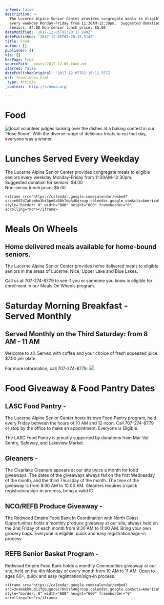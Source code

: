 ```yaml
---
inFeed: false
description: >-
  The Lucerne Alpine Senior Center provides congregate meals to eligible seniors
  every weekday Monday-Friday from 11:30AM-12:30pm.  Suggested donation for
  seniors: $4.00 Non-senior lunch price: $5.00
dateModified: '2017-12-05T02:20:17.949Z'
datePublished: '2017-12-05T02:20:18.514Z'
title: Food
author: []
publisher: {}
via: {}
hasPage: true
sourcePath: _posts/2017-12-05-food.md
starred: false
datePublishedOriginal: '2017-12-05T02:16:11.557Z'
url: food/index.html
_type: Article
_context: 'http://schema.org'

---
```

# Food
![local volunteer judges looking over the dishes at a baking contest in our 'Rose Room'. With the diverse range of delicious treats to eat that day, everyone was a winner.](https://the-grid-user-content.s3-us-west-2.amazonaws.com/10994c94-4be6-4edd-ba4f-44e3b9f9d701.gif)

# **Lunches Served Every Weekday**

The Lucerne Alpine Senior Center provides congregate meals to eligible seniors every weekday Monday-Friday from 11:30AM-12:30pm.   
Suggested donation for seniors: $4.00  
Non-senior lunch price: $5.00

    <iframe src="https://calendar.google.com/calendar/embed?src=e007d7ahsmbo3bi8pe0a50h7dg%40group.calendar.google.com&ctz=America%2FLos_Angeles" style="border: 0" width="800" height="600" frameborder="0" scrolling="no"></iframe>

# **Meals On Wheels**

## Home delivered meals available for home-bound seniors.

The Lucerne Alpine Senior Center provides home delivered meals to eligible seniors in the areas of Lucerne, Nice, Upper Lake and Blue Lakes.

Call us at 707-274-8779 to see if you or someone you know is eligible for enrollment in our Meals On Wheels program.

# **Saturday Morning Breakfast - Served Monthly**

## Served Monthly on the Third Saturday: from 8 AM - 11 AM

Welcome to all. Served with coffee and your choice of fresh squeezed juice. $7.00 per plate.

For more information, call 707-274-8779\.
![](https://the-grid-user-content.s3-us-west-2.amazonaws.com/a8bc5f34-2e4b-4fe1-891e-c0f22f80f72a.jpg)

# **Food Giveaway & Food Pantry Dates**

## LASC Food Pantry -

The Lucerne Alpine Senior Center hosts its own Food Pantry program, held every Friday between the hours of 10 AM and 12 noon. Call 707-274-8779 or stop by the office to make an appointment. Everyone is Eligible.

The LASC Food Pantry is proudly supported by donations from Mar-Val Sentry, Safeway, and Lakeview Market.

## Gleaners -

The Clearlake Gleaners appears at our site twice a month for food giveaways. The dates of the giveaways always fall on the first Wednesday of the month, and the third Thursday of the month. The time of the giveaway is from 8:00 AM to 10:00 AM. Gleaners requires a quick registration/sign-in process, bring a valid ID.

## NCO/REFB Produce Giveaway -

The Redwood Empire Food Bank In Coordination with North Coast Opportunities holds a monthly produce giveaway at our site, always held on the 2nd Friday of each month from 9:30 AM to 11:00 AM. Bring your own grocery bags. Everyone is eligible. quick and easy registration/sign-in process.

## REFB Senior Basket Program -

Redwood Empire Food Bank holds a monthly Commodities giveaway at our site, held on the 4th Monday of every month from 10 AM to 11 AM. Open to ages 60+, quick and easy registration/sign-in process.

    <iframe src="https://calendar.google.com/calendar/embed?src=3nakmkkkud11fg9ugnc6c78v5s%40group.calendar.google.com&ctz=America%2FLos_Angeles" style="border: 0" width="800" height="600" frameborder="0" scrolling="no"></iframe>